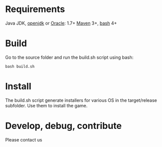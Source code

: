 Requirements
============

Java JDK, [openjdk](http://openjdk.java.net/) or [Oracle](http://java.com): 1.7+
[Maven](http://www.maven.org) 3+,
[bash](https://www.gnu.org/software/bash/) 4+

Build
=====

Go to the source folder and run the build.sh script using bash:

	bash build.sh

Install
=======

The build.sh script generate installers for various OS in the target/release subfolder. Use them to install the game.

Develop, debug, contribute
==========================

Please contact us
